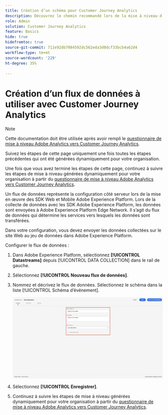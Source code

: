 ```yaml
---
title: Création d’un schéma pour Customer Journey Analytics
description: Découvrez le chemin recommandé lors de la mise à niveau d’Adobe Analytics vers Customer Journey Analytics
role: Admin
solution: Customer Journey Analytics
feature: Basics
hide: true
hidefromtoc: true
source-git-commit: 711e92db7084592dc562eda3d0dcf33bcb4a62d4
workflow-type: tm+mt
source-wordcount: '229'
ht-degree: 35%

---
```


# Création d’un flux de données à utiliser avec Customer Journey Analytics

>[!NOTE]
>
>Cette documentation doit être utilisée après avoir rempli le [questionnaire de mise à niveau Adobe Analytics vers Customer Journey Analytics](https://gigazelle.github.io/cja-ttv/).
> 
>Suivez les étapes de cette page uniquement une fois toutes les étapes précédentes qui ont été générées dynamiquement pour votre organisation.
>
>Une fois que vous avez terminé les étapes de cette page, continuez à suivre les étapes de mise à niveau générées dynamiquement pour votre organisation à partir du [questionnaire de mise à niveau Adobe Analytics vers Customer Journey Analytics](https://gigazelle.github.io/cja-ttv/).

<!-- Should we single source this instead of duplicate it? The following steps were copied from: /help/data-ingestion/aepwebsdk.md-->

Un flux de données représente la configuration côté serveur lors de la mise en œuvre des SDK Web et Mobile Adobe Experience Platform. Lors de la collecte de données avec les SDK Adobe Experience Platform, les données sont envoyées à Adobe Experience Platform Edge Network. Il s’agit du flux de données qui détermine les services vers lesquels les données sont transférées.

Dans votre configuration, vous devez envoyer les données collectées sur le site Web au jeu de données dans Adobe Experience Platform.

Configurer le flux de données :

1. Dans Adobe Experience Platform, sélectionnez **[!UICONTROL Datastreams]** depuis [!UICONTROL DATA COLLECTION] dans le rail de gauche.

1. Sélectionnez **[!UICONTROL Nouveau flux de données]**.

1. Nommez et décrivez le flux de données. Sélectionnez le schéma dans la liste [!UICONTROL Schéma d’événement].

   ![Nouveau flux de données](assets/new-datastream.png)

1. Sélectionnez **[!UICONTROL Enregistrer]**.

1. Continuez à suivre les étapes de mise à niveau générées dynamiquement pour votre organisation à partir du [questionnaire de mise à niveau Adobe Analytics vers Customer Journey Analytics](https://gigazelle.github.io/cja-ttv/).


